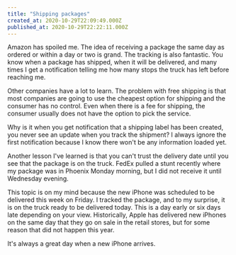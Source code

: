```yaml
---
title: "Shipping packages"
created_at: 2020-10-29T22:09:49.000Z
published_at: 2020-10-29T22:22:11.000Z
---
```

Amazon has spoiled me. The idea of receiving a package the same day as ordered or within a day or two is grand. The tracking is also fantastic. You know when a package has shipped, when it will be delivered, and many times I get a notification telling me how many stops the truck has left before reaching me. 

Other companies have a lot to learn. The problem with free shipping is that most companies are going to use the cheapest option for shipping and the consumer has no control. Even when there is a fee for shipping, the consumer usually does not have the option to pick the service. 

Why is it when you get notification that a shipping label has been created, you never see an update when you track the shipment? I always ignore the first notification because I know there won't be any information loaded yet. 

Another lesson I've learned is that you can't trust the delivery date until you see that the package is on the truck. FedEx pulled a stunt recently where my package was in Phoenix Monday morning, but I did not receive it until Wednesday evening. 

This topic is on my mind because the new iPhone was scheduled to be delivered this week on Friday. I tracked the package, and to my surprise, it is on the truck ready to be delivered today. This is a day early or six days late depending on your view. Historically, Apple has delivered new iPhones on the same day that they go on sale in the retail stores, but for some reason that did not happen this year. 

It's always a great day when a new iPhone arrives.
